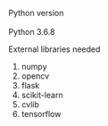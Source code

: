 Python version <br><br>
Python 3.6.8

External libraries needed <br>
<ol>
  <li>numpy</li>
  <li>opencv</li>
  <li>flask</li>
  <li>scikit-learn</li>
  <li>cvlib</li>
  <li>tensorflow</li>
</ol>
  
  
